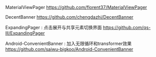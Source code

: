 MaterialViewPager
https://github.com/florent37/MaterialViewPager

DecentBanner
https://github.com/chengdazhi/DecentBanner

ExpandingPager : 点击展开与共享元素切换界面
https://github.com/qs-lll/ExpandingPager

Android-ConvenientBanner : 加入无限循环和transformer效果
https://github.com/saiwu-bigkoo/Android-ConvenientBanner
